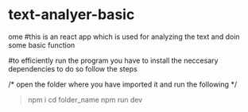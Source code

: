 # text-analyer-basic
ome 
#this is an react app which is used for analyzing the text and doin some basic function

#to efficiently run the program you have to install the neccesary dependencies to do so follow the steps

/* open the folder where you have imported it and run the following */
> npm i
> cd folder_name
> npm run dev
